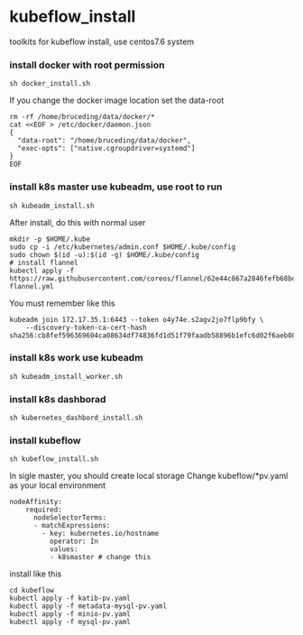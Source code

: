 # kubeflow_install
toolkits for kubeflow install, use centos7.6 system

### install docker with root permission

```
sh docker_install.sh
```

If you change the docker image location set the data-root

```
rm -rf /home/bruceding/data/docker/*
cat <<EOF > /etc/docker/daemon.json
{
  "data-root": "/home/bruceding/data/docker",
  "exec-opts": ["native.cgroupdriver=systemd"]
}
EOF
```

### install k8s master use kubeadm, use root to run
```
sh kubeadm_install.sh 
```
After install, do this with normal user
```
mkdir -p $HOME/.kube
sudo cp -i /etc/kubernetes/admin.conf $HOME/.kube/config
sudo chown $(id -u):$(id -g) $HOME/.kube/config
# install flannel
kubectl apply -f https://raw.githubusercontent.com/coreos/flannel/62e44c867a2846fefb68bd5f178daf4da3095ccb/Documentation/kube-flannel.yml
```

You must remember like this 
```
kubeadm join 172.17.35.1:6443 --token o4y74e.s2agv2jo7flp9bfy \
    --discovery-token-ca-cert-hash sha256:cb8fef596369604ca08634df74836fd1d51f79faadb58896b1efc6d02f6aeb08

```
### install k8s work use kubeadm
```
sh kubeadm_install_worker.sh
```

### install k8s dashborad
```
sh kubernetes_dashbord_install.sh 
```

### install kubeflow
```
sh kubeflow_install.sh
```
In sigle master, you should create local storage
Change kubeflow/\*pv.yaml as your local environment 
```
nodeAffinity:
    required:
      nodeSelectorTerms:
      - matchExpressions:
        - key: kubernetes.io/hostname
          operator: In
          values:
          - k8smaster # change this
```
install like this
```
cd kubeflow
kubectl apply -f katib-pv.yaml 
kubectl apply -f metadata-mysql-pv.yaml  
kubectl apply -f minio-pv.yaml   
kubectl apply -f mysql-pv.yaml    
```

